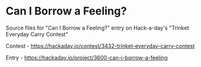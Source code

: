Can I Borrow a Feeling?
================

Source files for "Can I Borrow a Feeling?" entry on Hack-a-day's "Trinket Everyday Carry Contest" 

Contest - https://hackaday.io/contest/3432-trinket-everyday-carry-contest

Entry - https://hackaday.io/project/3600-can-i-borrow-a-feeling
